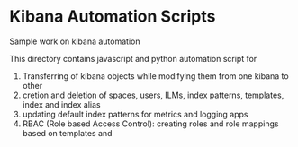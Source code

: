 # Kibana Automation Scripts
Sample work on kibana automation

This directory contains javascript and python automation script for
1. Transferring of kibana objects while modifying them from one kibana to other
2. cretion and deletion of spaces, users, ILMs, index patterns, templates, index and index alias
3. updating default index patterns for metrics and logging apps
4. RBAC (Role based Access Control): creating roles and role mappings based on templates and 

